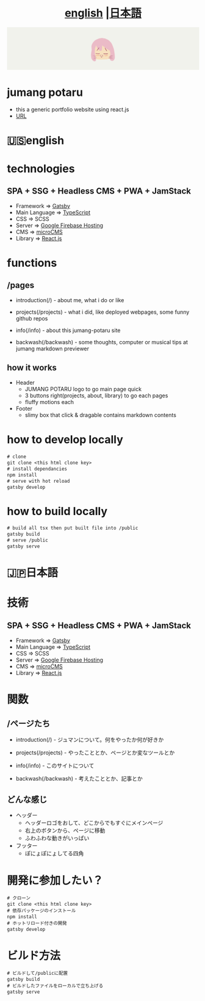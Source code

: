 
<h1 align="center"> <a href="#english">english</a> |<a href="#japanese">日本語</a></h1>

![README LOGO](_design/bk.png)
#  jumang potaru

- this a generic portfolio website using react.js
- [URL](https://jumang-potaru.dev)

<h1 align="left" id="english"> 🇺🇸english<h1>

# technologies

## SPA + SSG + Headless CMS + PWA + JamStack

- Framework => [Gatsby](https://https://www.gatsbyjs.com/)
- Main Language => [TypeScript](https://www.typescriptlang.org/)
- CSS => SCSS
- Server =>  [Google Firebase Hosting](https://firebase.google.com/)
- CMS =>  [microCMS](https://microcms.io/) 
- Library => [React.js](https://https://reactjs.org/)


# functions
## /pages
 
- introduction(/)     - about me, what i do or like

- projects(/projects) - what i did, like deployed webpages, some funny github repos

- info(/info)         - about this jumang-potaru site

- backwash(/backwash)    - some thoughts, computer or musical tips at jumang markdown previewer

## how it works

- Header
    - JUMANG POTARU logo to go main page quick
    - 3 buttons right(projects, about, library) to go each pages
    - fluffy motions each
- Footer
    - slimy box that click & dragable contains markdown contents

# how to develop locally
```
# clone
git clone <this html clone key>
# install dependancies
npm install
# serve with hot reload
gatsby develop 
```

# how to build locally
```
# build all tsx then put built file into /public
gatsby build
# serve /public
gatsby serve
```

<h1 align="left" id="japanese"> 🇯🇵日本語<h1>

# 技術

## SPA + SSG + Headless CMS + PWA + JamStack

- Framework => [Gatsby](https://https://www.gatsbyjs.com/)
- Main Language => [TypeScript](https://www.typescriptlang.org/)
- CSS => SCSS
- Server =>  [Google Firebase Hosting](https://firebase.google.com/)
- CMS =>  [microCMS](https://microcms.io/) 
- Library => [React.js](https://https://reactjs.org/)


# 関数
## /ページたち
 
- introduction(/)     - ジュマンについて。何をやったか何が好きか

- projects(/projects) - やったこととか、ページとか変なツールとか

- info(/info)         - このサイトについて

- backwash(/backwash)    - 考えたこととか、記事とか

## どんな感じ

- ヘッダー
    - ヘッダーロゴをおして、どこからでもすぐにメインページ
    - 右上のボタンから、ページに移動
    - ふわふわな動きがいっぱい
- フッター
    - ぽにょぽにょしてる四角

# 開発に参加したい？
```
# クローン
git clone <this html clone key>
# 依存パッケージのインストール
npm install
# ホットリロード付きの開発
gatsby develop 
```

# ビルド方法
```
# ビルドして/publicに配置
gatsby build
# ビルドしたファイルをローカルで立ち上げる
gatsby serve
```